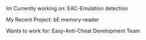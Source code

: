 
Im Currently working on: EAC-Emulation detection

My Recent Project: bE memory-reader

Wants to work for: Easy-Anti-Cheat Development Team
